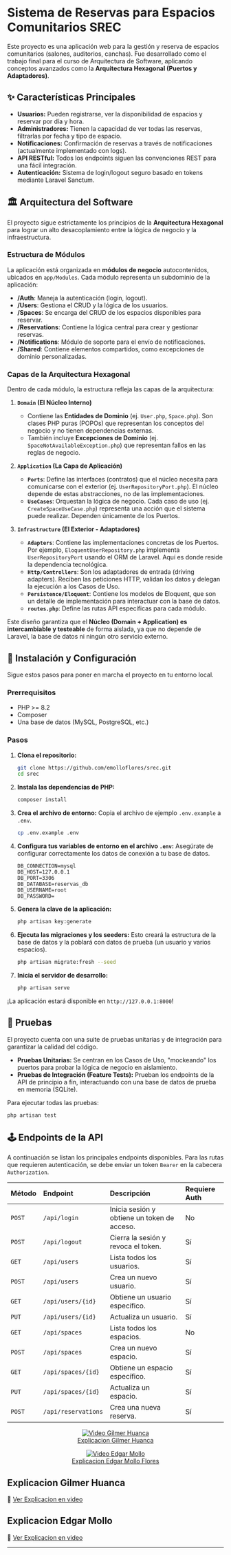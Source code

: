 # Sistema de Reservas para Espacios Comunitarios SREC

Este proyecto es una aplicación web para la gestión y reserva de espacios comunitarios (salones, auditorios, canchas). Fue desarrollado como el trabajo final para el curso de Arquitectura de Software, aplicando conceptos avanzados como la **Arquitectura Hexagonal (Puertos y Adaptadores)**.

## ✨ Características Principales

-   **Usuarios:** Pueden registrarse, ver la disponibilidad de espacios y reservar por día y hora.
-   **Administradores:** Tienen la capacidad de ver todas las reservas, filtrarlas por fecha y tipo de espacio.
-   **Notificaciones:** Confirmación de reservas a través de notificaciones (actualmente implementado con logs).
-   **API RESTful:** Todos los endpoints siguen las convenciones REST para una fácil integración.
-   **Autenticación:** Sistema de login/logout seguro basado en tokens mediante Laravel Sanctum.

## 🏛️ Arquitectura del Software

El proyecto sigue estrictamente los principios de la **Arquitectura Hexagonal** para lograr un alto desacoplamiento entre la lógica de negocio y la infraestructura.

### Estructura de Módulos

La aplicación está organizada en **módulos de negocio** autocontenidos, ubicados en `app/Modules`. Cada módulo representa un subdominio de la aplicación:

-   **/Auth**: Maneja la autenticación (login, logout).
-   **/Users**: Gestiona el CRUD y la lógica de los usuarios.
-   **/Spaces**: Se encarga del CRUD de los espacios disponibles para reservar.
-   **/Reservations**: Contiene la lógica central para crear y gestionar reservas.
-   **/Notifications**: Módulo de soporte para el envío de notificaciones.
-   **/Shared**: Contiene elementos compartidos, como excepciones de dominio personalizadas.

### Capas de la Arquitectura Hexagonal

Dentro de cada módulo, la estructura refleja las capas de la arquitectura:

1.  **`Domain` (El Núcleo Interno)**
    -   Contiene las **Entidades de Dominio** (ej. `User.php`, `Space.php`). Son clases PHP puras (POPOs) que representan los conceptos del negocio y no tienen dependencias externas.
    -   También incluye **Excepciones de Dominio** (ej. `SpaceNotAvailableException.php`) que representan fallos en las reglas de negocio.

2.  **`Application` (La Capa de Aplicación)**
    -   **`Ports`**: Define las interfaces (contratos) que el núcleo necesita para comunicarse con el exterior (ej. `UserRepositoryPort.php`). El núcleo depende de estas abstracciones, no de las implementaciones.
    -   **`UseCases`**: Orquestan la lógica de negocio. Cada caso de uso (ej. `CreateSpaceUseCase.php`) representa una acción que el sistema puede realizar. Dependen únicamente de los Puertos.

3.  **`Infrastructure` (El Exterior - Adaptadores)**
    -   **`Adapters`**: Contiene las implementaciones concretas de los Puertos. Por ejemplo, `EloquentUserRepository.php` implementa `UserRepositoryPort` usando el ORM de Laravel. Aquí es donde reside la dependencia tecnológica.
    -   **`Http/Controllers`**: Son los adaptadores de entrada (driving adapters). Reciben las peticiones HTTP, validan los datos y delegan la ejecución a los Casos de Uso.
    -   **`Persistence/Eloquent`**: Contiene los modelos de Eloquent, que son un detalle de implementación para interactuar con la base de datos.
    -   **`routes.php`**: Define las rutas API específicas para cada módulo.

Este diseño garantiza que el **Núcleo (Domain + Application) es intercambiable y testeable** de forma aislada, ya que no depende de Laravel, la base de datos ni ningún otro servicio externo.

## 🚀 Instalación y Configuración

Sigue estos pasos para poner en marcha el proyecto en tu entorno local.

### Prerrequisitos

-   PHP >= 8.2
-   Composer
-   Una base de datos (MySQL, PostgreSQL, etc.)

### Pasos

1.  **Clona el repositorio:**
    ```bash
    git clone https://github.com/emolloflores/srec.git
    cd srec
    ```

2.  **Instala las dependencias de PHP:**
    ```bash
    composer install
    ```

3.  **Crea el archivo de entorno:**
    Copia el archivo de ejemplo `.env.example` a `.env`.
    ```bash
    cp .env.example .env
    ```

4.  **Configura tus variables de entorno en el archivo `.env`:**
    Asegúrate de configurar correctamente los datos de conexión a tu base de datos.
    ```env
    DB_CONNECTION=mysql
    DB_HOST=127.0.0.1
    DB_PORT=3306
    DB_DATABASE=reservas_db
    DB_USERNAME=root
    DB_PASSWORD=
    ```

5.  **Genera la clave de la aplicación:**
    ```bash
    php artisan key:generate
    ```

6.  **Ejecuta las migraciones y los seeders:**
    Esto creará la estructura de la base de datos y la poblará con datos de prueba (un usuario y varios espacios).
    ```bash
    php artisan migrate:fresh --seed
    ```

7.  **Inicia el servidor de desarrollo:**
    ```bash
    php artisan serve
    ```

¡La aplicación estará disponible en `http://127.0.0.1:8000`!

## 🧪 Pruebas

El proyecto cuenta con una suite de pruebas unitarias y de integración para garantizar la calidad del código.

-   **Pruebas Unitarias:** Se centran en los Casos de Uso, "mockeando" los puertos para probar la lógica de negocio en aislamiento.
-   **Pruebas de Integración (Feature Tests):** Prueban los endpoints de la API de principio a fin, interactuando con una base de datos de prueba en memoria (SQLite).

Para ejecutar todas las pruebas:
```bash
php artisan test
```

## 🕹️ Endpoints de la API

A continuación se listan los principales endpoints disponibles. Para las rutas que requieren autenticación, se debe enviar un token `Bearer` en la cabecera `Authorization`.

| Método | Endpoint                | Descripción                                 | Requiere Auth |
| :----- | :---------------------- | :------------------------------------------ | :------------ |
| `POST` | `/api/login`            | Inicia sesión y obtiene un token de acceso. | No            |
| `POST` | `/api/logout`           | Cierra la sesión y revoca el token.         | Sí            |
| `GET`  | `/api/users`            | Lista todos los usuarios.                   | Sí            |
| `POST` | `/api/users`            | Crea un nuevo usuario.                      | Sí            |
| `GET`  | `/api/users/{id}`       | Obtiene un usuario específico.              | Sí            |
| `PUT`  | `/api/users/{id}`       | Actualiza un usuario.                       | Sí            |
| `GET`  | `/api/spaces`           | Lista todos los espacios.                   | No            |
| `POST` | `/api/spaces`           | Crea un nuevo espacio.                      | Sí            |
| `GET`  | `/api/spaces/{id}`      | Obtiene un espacio específico.              | Sí            |
| `PUT`  | `/api/spaces/{id}`      | Actualiza un espacio.                       | Sí            |
| `POST` | `/api/reservations`     | Crea una nueva reserva.                     | Sí            |

<p align="center">
  <a href="videos/gilmerHuanca.mp4">
    <img src="https://img.icons8.com/color/96/youtube-play.png" alt="Video Gilmer Huanca">
    <br>
    Explicacion Gilmer Huanca
  </a>
</p>
<p align="center">
  <a href="videos/edgarMollo.mp4">
    <img src="https://img.icons8.com/color/96/youtube-play.png" alt="Video Edgar Mollo">
    <br>
    Explicacion Edgar Mollo Flores
  </a>
</p>

## Explicacion Gilmer Huanca
🎥 [Ver Explicacion en video](videos/gilmerHuanca.mp4)

## Explicacion Edgar Mollo
🎥 [Ver Explicacion en video](videos/edgarMollo.mp4)



---